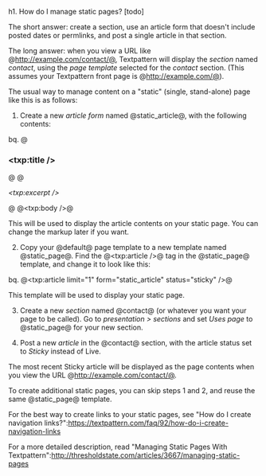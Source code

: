h1. How do I manage static pages? [todo]

The short answer: create a section, use an article form that doesn't include posted dates or permlinks, and post a single article in that section.

The long answer: when you view a URL like @http://example.com/contact/@, Textpattern will display the _section_ named *contact*, using the _page template_ selected for the *contact* section. (This assumes your Textpattern front page is @http://example.com/@).

The usual way to manage content on a "static" (single, stand-alone) page like this is as follows:

1. Create a new *article form* named @static_article@, with the following contents:

bq. @<h3><txp:title /></h3>@
@<p><i><txp:excerpt /></i></p>@
@<txp:body />@

This will be used to display the article contents on your static page. You can change the markup later if you want.

2. Copy your @default@ page template to a new template named @static_page@. Find the @<txp:article />@ tag in the @static_page@ template, and change it to look like this:

bq. @<txp:article limit="1" form="static_article" status="sticky" />@

This template will be used to display your static page.

3. Create a new *section* named @contact@ (or whatever you want your page to be called). Go to *presentation > sections* and set *Uses page* to @static_page@ for your new section.

4. Post a new *article* in the @contact@ section, with the article status set to *Sticky* instead of Live.

The most recent Sticky article will be displayed as the page contents when you view the URL @http://example.com/contact/@.

To create additional static pages, you can skip steps 1 and 2, and reuse the same @static_page@ template.

For the best way to create links to your static pages, see "How do I create navigation links?":https://textpattern.com/faq/92/how-do-i-create-navigation-links

For a more detailed description, read "Managing Static Pages With Textpattern":http://thresholdstate.com/articles/3667/managing-static-pages
